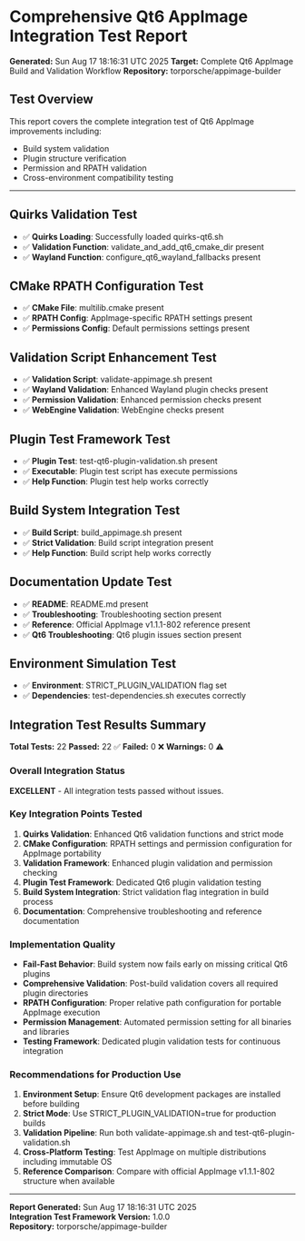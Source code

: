 # Comprehensive Qt6 AppImage Integration Test Report

**Generated:** Sun Aug 17 18:16:31 UTC 2025
**Target:** Complete Qt6 AppImage Build and Validation Workflow
**Repository:** torporsche/appimage-builder

## Test Overview

This report covers the complete integration test of Qt6 AppImage improvements including:
- Build system validation
- Plugin structure verification
- Permission and RPATH validation
- Cross-environment compatibility testing

---

## Quirks Validation Test

- ✅ **Quirks Loading**: Successfully loaded quirks-qt6.sh
- ✅ **Validation Function**: validate_and_add_qt6_cmake_dir present
- ✅ **Wayland Function**: configure_qt6_wayland_fallbacks present

## CMake RPATH Configuration Test

- ✅ **CMake File**: multilib.cmake present
- ✅ **RPATH Config**: AppImage-specific RPATH settings present
- ✅ **Permissions Config**: Default permissions settings present

## Validation Script Enhancement Test

- ✅ **Validation Script**: validate-appimage.sh present
- ✅ **Wayland Validation**: Enhanced Wayland plugin checks present
- ✅ **Permission Validation**: Enhanced permission checks present
- ✅ **WebEngine Validation**: WebEngine checks present

## Plugin Test Framework Test

- ✅ **Plugin Test**: test-qt6-plugin-validation.sh present
- ✅ **Executable**: Plugin test script has execute permissions
- ✅ **Help Function**: Plugin test help works correctly

## Build System Integration Test

- ✅ **Build Script**: build_appimage.sh present
- ✅ **Strict Validation**: Build script integration present
- ✅ **Help Function**: Build script help works correctly

## Documentation Update Test

- ✅ **README**: README.md present
- ✅ **Troubleshooting**: Troubleshooting section present
- ✅ **Reference**: Official AppImage v1.1.1-802 reference present
- ✅ **Qt6 Troubleshooting**: Qt6 plugin issues section present

## Environment Simulation Test

- ✅ **Environment**: STRICT_PLUGIN_VALIDATION flag set
- ✅ **Dependencies**: test-dependencies.sh executes correctly

## Integration Test Results Summary

**Total Tests:** 22
**Passed:** 22 ✅
**Failed:** 0 ❌
**Warnings:** 0 ⚠️

### Overall Integration Status

**EXCELLENT** - All integration tests passed without issues.

### Key Integration Points Tested

1. **Quirks Validation**: Enhanced Qt6 validation functions and strict mode
2. **CMake Configuration**: RPATH settings and permission configuration for AppImage portability
3. **Validation Framework**: Enhanced plugin validation and permission checking
4. **Plugin Test Framework**: Dedicated Qt6 plugin validation testing
5. **Build System Integration**: Strict validation flag integration in build process
6. **Documentation**: Comprehensive troubleshooting and reference documentation

### Implementation Quality

- **Fail-Fast Behavior**: Build system now fails early on missing critical Qt6 plugins
- **Comprehensive Validation**: Post-build validation covers all required plugin directories
- **RPATH Configuration**: Proper relative path configuration for portable AppImage execution
- **Permission Management**: Automated permission setting for all binaries and libraries
- **Testing Framework**: Dedicated plugin validation tests for continuous integration

### Recommendations for Production Use

1. **Environment Setup**: Ensure Qt6 development packages are installed before building
2. **Strict Mode**: Use STRICT_PLUGIN_VALIDATION=true for production builds
3. **Validation Pipeline**: Run both validate-appimage.sh and test-qt6-plugin-validation.sh
4. **Cross-Platform Testing**: Test AppImage on multiple distributions including immutable OS
5. **Reference Comparison**: Compare with official AppImage v1.1.1-802 structure when available

---

**Report Generated:** Sun Aug 17 18:16:31 UTC 2025  
**Integration Test Framework Version:** 1.0.0  
**Repository:** torporsche/appimage-builder
